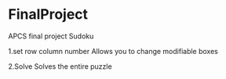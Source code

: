# FinalProject
APCS final project
Sudoku

1.set row column number
Allows you to change modifiable boxes

2.Solve
Solves the entire puzzle